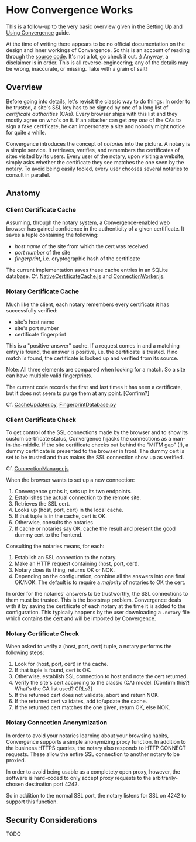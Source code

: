 # How Convergence Works


This is a follow-up to the very basic overview given in the
[Setting Up and Using Convergence](1) guide.

At the time of writing there appears to be no official documentation on the
design and inner workings of Convergence.
So this is an account of reading through the
[source code](2).
It's not a lot, go check it out. ;)
Anyway, a disclaimer is in order.
This is all reverse-engineering;
any of the details may be wrong, inaccurate, or missing.
Take with a grain of salt!


## Overview

Before going into details, let's revisit the classic way to do things:
In order to be trusted,
a site's SSL key has to be signed by one of a long list of *certificate
authorities* (CAs).
Every browser ships with this list and they mostly agree on who's on it.
If an attacker can get *any one* of the CAs to sign a fake certificate,
he can impersonate a site and nobody might notice for quite a while.

Convergence introduces the concept of *notaries* into the picture.
A notary is a simple service.
It retrieves, verifies, and remembers
the certificates of sites visited by its users.
Every user of the notary, upon visiting a website,
simply asks whether the certificate they see
matches the one seen by the notary.
To avoid being easily fooled,
every user chooses several notaries to consult in parallel.


## Anatomy

### Client Certificate Cache

Assuming, through the notary system,
a Convergence-enabled web browser has gained confidence
in the authenticity of a given certificate.
It saves a tuple containing the following:

 * *host name* of the site from which the cert was received
 * *port number* of the site
 * *fingerprint*, i.e. cryptographic hash of the certificate

The current implementation saves these cache entries in an SQLite database.
Cf. [NativeCertificateCache.js](3) and [ConnectionWorker.js](4).

### Notary Certificate Cache

Much like the client, each notary remembers
every certificate it has successfully verified:

 * site's host name
 * site's port number
 * certificate fingerprint

This is a "positive-answer" cache.
If a request comes in and a matching entry is found,
the answer is positive,
i.e. the certificate is trusted.
If no match is found,
the certificate is looked up and verified from its source.

Note: All three elements are compared when looking for a match.
So a site can have multiple valid fingerprints.

The current code records the first and last times
it has seen a certificate,
but it does not seem to purge them at any point.
[Confirm?]

Cf. [CacheUpdater.py](5), [FingerprintDatabase.py](6)

### Client Certificate Check

To get control of the SSL connections made by the browser
and to show its custom certificate status,
Convergence hijacks the connections as a man-in-the-middle.
If the site certificate checks out behind the "MITM gap"
(!), a dummy certificate is presented to the browser
in front.
The dummy cert is set to be trusted and thus
makes the SSL connection show up as verified.

Cf. [ConnectionManager.js](7)

When the browser wants to set up a new connection:

1. Convergence grabs it, sets up its two endpoints.
2. Establishes the actual connection to the remote site.
3. Retrieves the SSL cert.
4. Looks up (host, port, cert) in the local cache.
5. If that tuple is in the cache, cert is OK.
6. Otherwise, consults the notaries
7. If cache or notaries say OK,
   cache the result and
   present the good dummy cert to the frontend.

Consulting the notaries means, for each:

1. Establish an SSL connection to the notary.
2. Make an HTTP request containing (host, port, cert).
3. Notary does its thing, returns OK or NOK.
4. Depending on the configuration,
   combine all the answers into one final OK/NOK.
   The default is to require a *majority* of notaries
   to OK the cert.

In order for the notaries' answers to be trustworthy,
the SSL connections to them must be trusted.
This is the bootstrap problem.
Convergence deals with it by saving the certificate of
each notary at the time it is added to the configuration.
This typically happens by the user downloading a `.notary` file
which contains the cert and will be imported by Convergence.

### Notary Certificate Check

When asked to verify a (host, port, cert) tuple,
a notary performs the following steps:

1. Look for (host, port, cert) in the cache.
2. If that tuple is found, cert is OK.
3. Otherwise, establish SSL connection to host and note the cert returned.
4. Verify the site's cert according to the classic (CA) model.
   [Confirm this?! What's the CA list used? CRLs?]
5. If the returned cert does not validate, abort and return NOK.
6. If the returned cert validates, add to/update the cache.
7. If the returned cert matches the one given, return OK, else NOK. 


### Notary Connection Anonymization

In order to avoid your notaries learning about your browsing habits,
Convergence supports a simple anonymizing proxy function.
In addition to the business HTTPS queries,
the notary also responds to HTTP CONNECT requests.
These allow the entire SSL connection to another notary to be proxied.

In order to avoid being usable as a completety open proxy,
however, the software is hard-coded to only accept proxy
requests to the arbitrarily-chosen destination port 4242.

So in addition to the normal SSL port,
the notary listens for SSL on 4242 to support this function.


## Security Considerations

TODO


[1]: https://wiki.crypto.is/page/md/guides/setting-up-and-using-convergence.md
[2]: https://github.com/moxie0/Convergence
[3]: https://github.com/moxie0/Convergence/blob/a7a702ae8c8eca77a5e3dd6c194cccaa49c30f35/client/chrome/content/ssl/NativeCertificateCache.js
[4]: https://github.com/moxie0/Convergence/blob/a7a702ae8c8eca77a5e3dd6c194cccaa49c30f35/client/chrome/content/workers/ConnectionWorker.js
[5]: https://github.com/moxie0/Convergence/blob/a7a702ae8c8eca77a5e3dd6c194cccaa49c30f35/server/convergence/CacheUpdater.py
[6]: https://github.com/moxie0/Convergence/blob/a7a702ae8c8eca77a5e3dd6c194cccaa49c30f35/server/convergence/FingerprintDatabase.py
[7]: https://github.com/moxie0/Convergence/blob/a7a702ae8c8eca77a5e3dd6c194cccaa49c30f35/client/components/ConnectionManager.js

